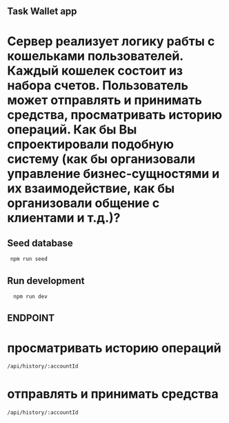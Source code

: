 ## Task Wallet app

# Сервер реализует логику рабты с кошельками пользователей. Каждый кошелек состоит из набора счетов. Пользователь может отправлять и принимать средства, просматривать историю операций. Как бы Вы спроектировали подобную систему (как бы организовали управление бизнес-сущностями и их взаимодействие, как бы организовали общение с клиентами и т.д.)?

## Seed database

```bash
 npm run seed
```

## Run development

```bash
  npm run dev
```

## ENDPOINT

# просматривать историю операций

```bash
/api/history/:accountId
```

# отправлять и принимать средства

```bash
/api/history/:accountId
```

